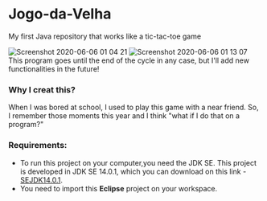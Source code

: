 # Jogo-da-Velha
My first Java repository that works like a tic-tac-toe game

![Screenshot 2020-06-06 01 04 21](https://user-images.githubusercontent.com/62625567/83935733-94b25380-a792-11ea-8807-0f1bba894140.png)
![Screenshot 2020-06-06 01 13 07](https://user-images.githubusercontent.com/62625567/83935774-2752f280-a793-11ea-9d27-e57c634d60f9.png)
<br>
This program goes until the end of the cycle in any case, but I'll add new functionalities in the future!

### Why I creat this?
When I was bored at school, I used to play this game with a near friend. So, I remember those moments this year and I think "what if I do that on a program?"

### Requirements:
* To run this project on your computer,you need the JDK SE. This project is developed in JDK SE 14.0.1, which you can download on this link - [SEJDK14.0.1](https://www.oracle.com/java/technologies/javase-jdk14-downloads.html).
* You need to import this **Eclipse** project on your workspace.
